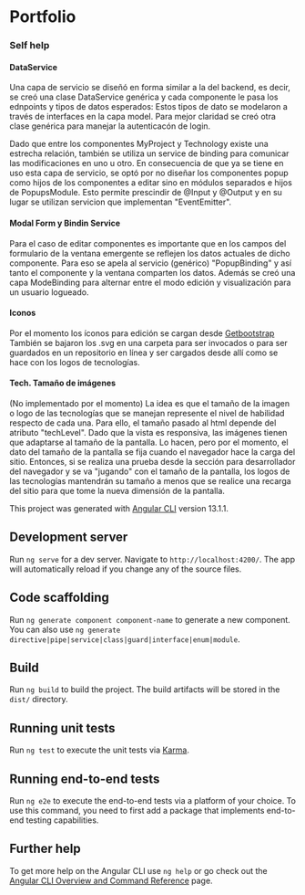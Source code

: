 # Portfolio

### Self help

#### DataService

Una capa de servicio se diseñó en forma similar a la del backend, es decir, se creó una clase DataService genérica y cada componente le pasa los ednpoints y tipos de datos esperados: Estos tipos de dato se modelaron a través de interfaces en la capa model.
Para mejor claridad se creó otra clase genérica para manejar la autenticacón de login.

Dado que entre los componentes MyProject y Technology existe una estrecha relación, también se utiliza un service de binding para comunicar las modificaciones en uno u otro.
En consecuencia de que ya se tiene en uso esta capa de servicio, se optó por no diseñar los componentes popup como hijos de los componentes a editar sino en módulos separados e hijos de PopupsModule. Esto permite prescindir de @Input y @Output y en su lugar se utilizan servicion que implementan "EventEmitter".

#### Modal Form y Bindin Service

Para el caso de editar componentes es importante que en los campos del formulario de la ventana emergente se reflejen los datos actuales de dicho componente. Para eso se apela al servicio (genérico) "PopupBinding" y así tanto el componente y la ventana comparten los datos.
 Además se creó una capa ModeBinding para alternar entre el modo edición y visualización para un usuario logueado.


#### Iconos

Por el momento los íconos para edición se cargan desde [Getbootstrap](https://icons.getbootstrap.com/)
También se bajaron los .svg en una carpeta para ser invocados o para ser guardados en un repositorio en línea y ser cargados desde allí como se hace con los logos de tecnologías.

#### Tech. Tamaño de imágenes

(No implementado por el momento)
La idea es que el tamaño de la imagen o logo de las tecnologías que se manejan represente el nivel de habilidad respecto de cada una. Para ello, el tamaño pasado al html depende del atributo "techLevel". Dado que la vista es responsiva, las imágenes tienen que adaptarse al tamaño de la pantalla. Lo hacen, pero por el momento, el dato del tamaño de la pantalla se fija cuando el navegador hace la carga del sitio. Entonces, si se realiza una prueba desde la sección para desarrollador del navegador y se va "jugando" con el tamaño de la pantalla, los logos de las tecnologías mantendrán su tamaño a menos que se realice una recarga del sitio para que tome la nueva dimensión de la pantalla.




This project was generated with [Angular CLI](https://github.com/angular/angular-cli) version 13.1.1.

## Development server

Run `ng serve` for a dev server. Navigate to `http://localhost:4200/`. The app will automatically reload if you change any of the source files.

## Code scaffolding

Run `ng generate component component-name` to generate a new component. You can also use `ng generate directive|pipe|service|class|guard|interface|enum|module`.

## Build

Run `ng build` to build the project. The build artifacts will be stored in the `dist/` directory.

## Running unit tests

Run `ng test` to execute the unit tests via [Karma](https://karma-runner.github.io).

## Running end-to-end tests

Run `ng e2e` to execute the end-to-end tests via a platform of your choice. To use this command, you need to first add a package that implements end-to-end testing capabilities.

## Further help

To get more help on the Angular CLI use `ng help` or go check out the [Angular CLI Overview and Command Reference](https://angular.io/cli) page.

